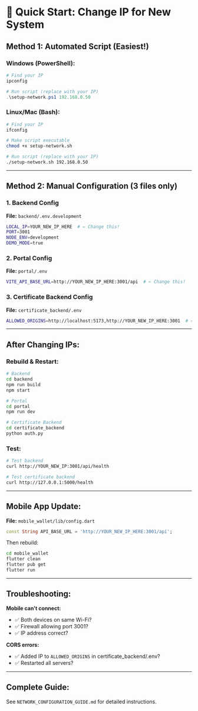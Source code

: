 # 🚀 Quick Start: Change IP for New System

## Method 1: Automated Script (Easiest!)

### Windows (PowerShell):
```powershell
# Find your IP
ipconfig

# Run script (replace with your IP)
.\setup-network.ps1 192.168.0.50
```

### Linux/Mac (Bash):
```bash
# Find your IP
ifconfig

# Make script executable
chmod +x setup-network.sh

# Run script (replace with your IP)
./setup-network.sh 192.168.0.50
```

---

## Method 2: Manual Configuration (3 files only)

### 1. Backend Config
**File:** `backend/.env.development`
```bash
LOCAL_IP=YOUR_NEW_IP_HERE  # ← Change this!
PORT=3001
NODE_ENV=development
DEMO_MODE=true
```

### 2. Portal Config
**File:** `portal/.env`
```bash
VITE_API_BASE_URL=http://YOUR_NEW_IP_HERE:3001/api  # ← Change this!
```

### 3. Certificate Backend Config
**File:** `certificate_backend/.env`
```bash
ALLOWED_ORIGINS=http://localhost:5173,http://YOUR_NEW_IP_HERE:3001  # ← Add your IP!
```

---

## After Changing IPs:

### Rebuild & Restart:
```bash
# Backend
cd backend
npm run build
npm start

# Portal
cd portal  
npm run dev

# Certificate Backend
cd certificate_backend
python auth.py
```

### Test:
```bash
# Test backend
curl http://YOUR_NEW_IP:3001/api/health

# Test certificate backend
curl http://127.0.0.1:5000/health
```

---

## Mobile App Update:

**File:** `mobile_wallet/lib/config.dart`
```dart
const String API_BASE_URL = 'http://YOUR_NEW_IP_HERE:3001/api';
```

Then rebuild:
```bash
cd mobile_wallet
flutter clean
flutter pub get
flutter run
```

---

## Troubleshooting:

**Mobile can't connect:**
- ✅ Both devices on same Wi-Fi?
- ✅ Firewall allowing port 3001?
- ✅ IP address correct?

**CORS errors:**
- ✅ Added IP to `ALLOWED_ORIGINS` in certificate_backend/.env?
- ✅ Restarted all servers?

---

## Complete Guide:
See `NETWORK_CONFIGURATION_GUIDE.md` for detailed instructions.
